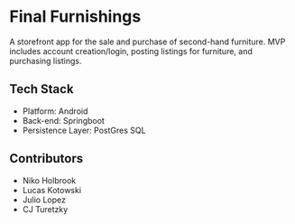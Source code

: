 # Final Furnishings
A storefront app for the sale and purchase of second-hand furniture. 
MVP includes account creation/login, posting listings for furniture, and purchasing listings. 

## Tech Stack
- Platform: Android
- Back-end: Springboot
- Persistence Layer: PostGres SQL

## Contributors
- Niko Holbrook
- Lucas Kotowski
- Julio Lopez
- CJ Turetzky
